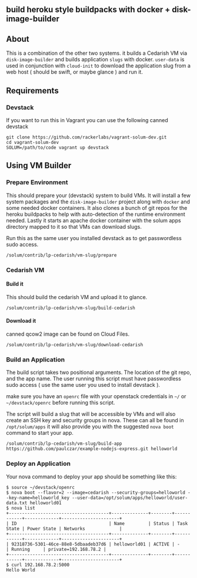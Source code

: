 build heroku style buildpacks with docker + disk-image-builder
--------------------------------------------------------------

## About

This is a combination of the other two systems.  it builds a Cedarish VM via `disk-image-builder` and builds application `slugs` with docker.   `user-data` is used in conjunction with `cloud-init` to download the application slug from a web host ( should be swift, or maybe glance ) and run it.

## Requirements

### Devstack

If you want to run this in Vagrant you can use the following canned devstack

```
git clone https://github.com/rackerlabs/vagrant-solum-dev.git
cd vagrant-solum-dev
SOLUM=/path/to/code vagrant up devstack
```

## Using VM Builder

### Prepare Environment

This should prepare your (devstack) system to build VMs.  It will install a few system packages and the `disk-image-builder` project along with `docker` and some needed docker containers.   It also clones a bunch of git repos for the heroku buildpacks to help with auto-detection of the runtime environment needed.  Lastly it starts an apache docker container with the solum apps directory mapped to it so that VMs can download slugs.

Run this as the same user you installed devstack as to get passwordless sudo access.

```
/solum/contrib/lp-cedarish/vm-slug/prepare
```

### Cedarish VM

#### Build it

This should build the cedarish VM and upload it to glance.

```
/solum/contrib/lp-cedarish/vm-slug/build-cedarish
```

#### Download it

canned qcow2 image can be found on Cloud Files.

```
/solum/contrib/lp-cedarish/vm-slug/download-cedarish
```

### Build an Application

The build script takes two positional arguments.   The location of the git repo, and the app name.  The user running this script must have passwordless sudo access ( use the same user you used to install devstack ).

make sure you have an `openrc` file with your openstack credentials in `~/` or `~/devstack/openrc` before running this script.

The script will build a slug that will be accessible by VMs and will also create an SSH key and security groups in nova.   These can all be found in `/opt/solum/apps`   it will also provide you with the suggested `nova boot` command to start your app.


```
/solum/contrib/lp-cedarish/vm-slug/build-app https://github.com/paulczar/example-nodejs-express.git helloworld
```


### Deploy an Application

Your nova command to deploy your app should be something like this:

```
$ source ~/devstack/openrc
$ nova boot --flavor=2 --image=cedarish --security-groups=helloworld --key-name=helloworld_key --user-data=/opt/solum/apps/helloworld/user-data.txt helloworld01
$ nova list
+--------------------------------------+--------------+--------+------------+-------------+----------------------+
| ID                                   | Name         | Status | Task State | Power State | Networks             |
+--------------------------------------+--------------+--------+------------+-------------+----------------------+
| 92318736-5301-46ce-88e8-5dbaadeb37d6 | helloworld01 | ACTIVE | -          | Running     | private=192.168.78.2 |
+--------------------------------------+--------------+--------+------------+-------------+----------------------+
$ curl 192.168.78.2:5000
Hello World
```
